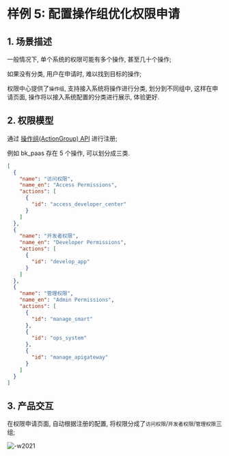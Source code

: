# 样例 5: 配置操作组优化权限申请

## 1. 场景描述

一般情况下, 单个系统的权限可能有多个操作, 甚至几十个操作;

如果没有分类, 用户在申请时, 难以找到目标的操作;

权限中心提供了`操作组`, 支持接入系统将操作进行分类, 划分到不同组中, 这样在申请页面, 操作将以接入系统配置的分类进行展示, 体验更好.

## 2. 权限模型

通过 [操作组(ActionGroup) API](../../Reference/API/02-Model/14-ActionGroup.md) 进行注册;

例如 bk_paas 存在 5 个操作, 可以划分成三类.

```json
[
  {
    "name": "访问权限",
    "name_en": "Access Permissions",
    "actions": [
      {
        "id": "access_developer_center"
      }
    ]
  },
  {
    "name": "开发者权限",
    "name_en": "Developer Permissions",
    "actions": [
      {
        "id": "develop_app"
      }
    ]
  },
  {
    "name": "管理权限",
    "name_en": "Admin Permissions",
    "actions": [
      {
        "id": "manage_smart"
      },
      {
        "id": "ops_system"
      },
      {
        "id": "manage_apigateway"
      }
    ]
  }
]
```


## 3. 产品交互

在权限申请页面, 自动根据注册的配置, 将权限分成了`访问权限`/`开发者权限`/`管理权限`三组;

![-w2021](../../assets/HowTo/Examples/05_01.jpg)
